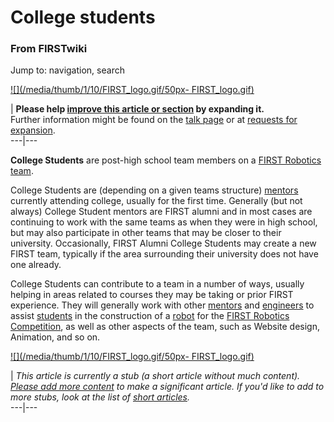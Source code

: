 # College students

### From FIRSTwiki

Jump to: navigation, search

[![](/media/thumb/1/10/FIRST_logo.gif/50px-
FIRST_logo.gif)](/index.php/Image:FIRST_logo.gif "" )

| **Please help [improve this article or
section](http://www.firstwiki.net/index.php?title=College_students&action=edit
"http://www.firstwiki.net/index.php?title=College_students&action=edit" ) by
expanding it.**  
Further information might be found on the [talk
page](/index.php?title=Talk:College_students&action=edit "Talk:College
students" ) or at [requests for
expansion](/index.php/FIRSTwiki:Requests_for_expansion "FIRSTwiki:Requests for
expansion" ).  
---|---  
  
  

  
**College Students** are post-high school team members on a [FIRST Robotics team](/index.php/FIRST_Robotics_team "FIRST Robotics team" ). 

College Students are (depending on a given teams structure)
[mentors](/index.php/Mentors "Mentors" ) currently attending college, usually
for the first time. Generally (but not always) College Student mentors are
FIRST alumni and in most cases are continuing to work with the same teams as
when they were in high school, but may also participate in other teams that
may be closer to their university. Occasionally, FIRST Alumni College Students
may create a new FIRST team, typically if the area surrounding their
university does not have one already.

College Students can contribute to a team in a number of ways, usually helping
in areas related to courses they may be taking or prior FIRST experience. They
will generally work with other [mentors](/index.php/Mentors "Mentors" ) and
[engineers](/index.php/Engineers "Engineers" ) to assist
[students](/index.php/Students "Students" ) in the construction of a
[robot](/index.php/Robot "Robot" ) for the [FIRST Robotics
Competition](/index.php/FIRST "FIRST" ), as well as other aspects of the team,
such as Website design, Animation, and so on.

  

[![](/media/thumb/1/10/FIRST_logo.gif/50px-
FIRST_logo.gif)](/index.php/Image:FIRST_logo.gif "" )

|  _This article is currently a stub (a short article without much content).
[Please add more
content](http://www.firstwiki.net/index.php?title=College_students&action=edit
"http://www.firstwiki.net/index.php?title=College_students&action=edit" ) to
make a significant article. If you'd like to add to more stubs, look at the
list of [short articles](/index.php/Special:Shortpages "Special:Shortpages"
)._  
---|---  
  
